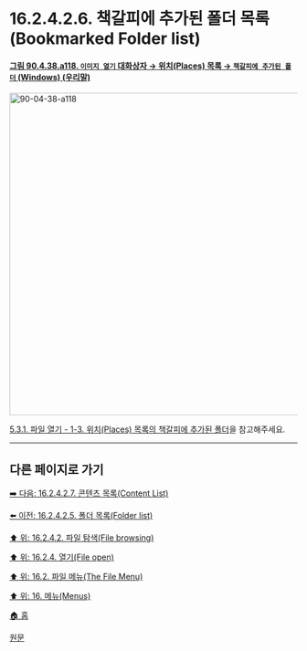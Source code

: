 # 16.2.4.2.6. 책갈피에 추가된 폴더 목록(Bookmarked Folder list)

<a id="90-04-38-a118"></a>

#### [그림 90.4.38.a118. `이미지 열기` 대화상자 → 위치(Places) 목록 → `책갈피에 추가된 폴더` (Windows) (우리말)](./90-04-0038-open_image.md#90-04-38-a118)
<img width="707" height="565" alt="90-04-38-a118" src="https://github.com/user-attachments/assets/8e28a155-a61c-4aa1-b746-8b223392c883" />

[5.3.1. 파일 열기 - 1-3. 위치(Places) 목록의 책갈피에 추가된 폴더](./05-03-01-00-open-file.md#05-03-01-s1-03)을 참고해주세요.

***

## 다른 페이지로 가기

[➡️ 다음: 16.2.4.2.7. 콘텐츠 목록(Content List)](./16-02-04-02-07-content_list.md)

[⬅️ 이전: 16.2.4.2.5. 폴더 목록(Folder list)](./16-02-04-02-05-folder_list.md)

[⬆️ 위: 16.2.4.2. 파일 탐색(File browsing)](./16-02-04-02-00-file_browsing.md)

[⬆️ 위: 16.2.4. 열기(File open)](./16-02-04-00-file-open.md)

[⬆️ 위: 16.2. 파일 메뉴(The File Menu)](./16-02-00-the-file-menu.md)

[⬆️ 위: 16. 메뉴(Menus)](./16-00-menus.md)

[🏠 홈](./00-home.md)

[원문](https://docs.gimp.org/2.10/ko/gimp-file-open.html#idm22926)